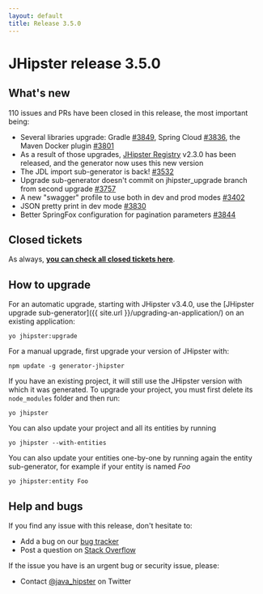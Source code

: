 ```yaml
---
layout: default
title: Release 3.5.0
---
```


JHipster release 3.5.0
==================

What's new
----------

110 issues and PRs have been closed in this release, the most important being:

- Several libraries upgrade: Gradle [#3849](https://github.com/jhipster/generator-jhipster/pull/3849), Spring Cloud [#3836](https://github.com/jhipster/generator-jhipster/pull/3836), the Maven Docker plugin [#3801](https://github.com/jhipster/generator-jhipster/pull/3801)
- As a result of those upgrades, [JHipster Registry](https://github.com/jhipster/jhipster-registry) v2.3.0 has been released, and the generator now uses this new version
- The JDL import sub-generator is back! [#3532](https://github.com/jhipster/generator-jhipster/issues/3532)
- Upgrade sub-generator doesn't commit on jhipster_upgrade branch from second upgrade [#3757](https://github.com/jhipster/generator-jhipster/issues/3757)
- A new "swagger" profile to use both in dev and prod modes [#3402](https://github.com/jhipster/generator-jhipster/issues/3402)
- JSON pretty print in dev mode [#3830](https://github.com/jhipster/generator-jhipster/issues/3830)
- Better SpringFox configuration for pagination parameters [#3844](https://github.com/jhipster/generator-jhipster/pull/3844)

Closed tickets
------------
As always, __[you can check all closed tickets here](https://github.com/jhipster/generator-jhipster/issues?q=milestone%3A3.5.0+is%3Aclosed)__.

How to upgrade
------------

For an automatic upgrade, starting with JHipster v3.4.0, use the [JHipster upgrade sub-generator]({{ site.url }}/upgrading-an-application/) on an existing application:

```
yo jhipster:upgrade
```

For a manual upgrade, first upgrade your version of JHipster with:

```
npm update -g generator-jhipster
```

If you have an existing project, it will still use the JHipster version with which it was generated.
To upgrade your project, you must first delete its `node_modules` folder and then run:

```
yo jhipster
```

You can also update your project and all its entities by running

```
yo jhipster --with-entities
```

You can also update your entities one-by-one by running again the entity sub-generator, for example if your entity is named _Foo_

```
yo jhipster:entity Foo
```

Help and bugs
--------------

If you find any issue with this release, don't hesitate to:

- Add a bug on our [bug tracker](https://github.com/jhipster/generator-jhipster/issues?state=open)
- Post a question on [Stack Overflow](http://stackoverflow.com/tags/jhipster/info)

If the issue you have is an urgent bug or security issue, please:

- Contact [@java_hipster](https://twitter.com/java_hipster) on Twitter
